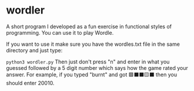 # wordler
A short program I developed as a fun exercise in functional styles of programming. You can use it to play Wordle. 

If you want to use it make sure you have the wordles.txt file in the same directory and just type:

`
python3 wordler.py
`
Then just don't press "n" and enter in what you guessed followed by a 5 digit number which says how the game rated your answer.
For example, if you typed "burnt" and got 🟩⬛️⬛️🟨⬛️ then you should enter 20010.
